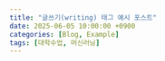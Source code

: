 ```yaml
---
title: "글쓰기(writing) 태그 예시 포스트"
date: 2025-06-05 10:00:00 +0900
categories: [Blog, Example]
tags: [대학수업, 머신러닝]
---
```

